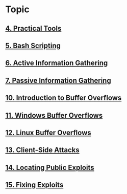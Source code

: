 # **Topic**

## **[4. Practical Tools](https://github.com/MrKQ711/Information_Gathering/tree/main/Information_Gathering/4.%20Practical%20Tools)**
## **[5. Bash Scripting](https://github.com/MrKQ711/Information_Gathering/tree/main/Information_Gathering/5.%20Bash%20Scripting)**
## **[6. Active Information Gathering](https://github.com/MrKQ711/Information_Gathering/tree/main/Information_Gathering/6.%20Active%20Information%20Gathering)**
## **[7. Passive Information Gathering](https://github.com/MrKQ711/Information_Gathering/tree/main/Information_Gathering/7.%20Passive%20Information%20Gatheringhttps://github.com/MrKQ711/Information_Gathering/tree/main/Information_Gathering/7.%20Passive%20Information%20Gathering)**
## **[10. Introduction to Buffer Overflows](https://github.com/MrKQ711/Information_Gathering/tree/main/Information_Gathering/10.%20Introduction%20to%20Buffer%20Overflows)**
## **[11. Windows Buffer Overflows](https://github.com/MrKQ711/Information_Gathering/tree/main/Information_Gathering/11.%20Windows%20Buffer%20Overflows)**
## **[12. Linux Buffer Overflows](https://github.com/MrKQ711/Information_Gathering/tree/main/Information_Gathering/12.%20Linux%20Buffer%20Overflows)**
## **[13. Client-Side Attacks](https://github.com/MrKQ711/Information_Gathering/tree/main/Information_Gathering/13.%20Client-Side%20Attacks)**
## **[14. Locating Public Exploits](https://github.com/MrKQ711/Information_Gathering/tree/main/Information_Gathering/14.%20Locating%20Public%20Exploits)**
## **[15. Fixing Exploits](https://github.com/MrKQ711/Information_Gathering/tree/main/Information_Gathering/15.%20Fixing%20Exploits)**
